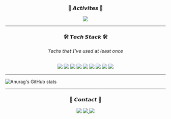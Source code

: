 <h3 align="center"><b> 💃 𝘼𝙘𝙩𝙞𝙫𝙞𝙩𝙚𝙨 💃</b></h3>
<p align="center"> <img src="https://img.shields.io/badge/🦁 likelion10-FF8800?style=flat-square"/> </p>
<hr>

<h3 align="center"><b>🛠 𝙏𝙚𝙘𝙝 𝙎𝙩𝙖𝙘𝙠 🛠</b></h3>
<h6 align="center" >𝘛𝘦𝘤𝘩𝘴 𝘵𝘩𝘢𝘵 𝘐'𝘷𝘦 𝘶𝘴𝘦𝘥 𝘢𝘵 𝘭𝘦𝘢𝘴𝘵 𝘰𝘯𝘤𝘦</h4>
  
  <p align="center"> <img src="https://img.shields.io/badge/HTML5-E34F26?style=flat-square&logo=HTML5&logoColor=white"/> <img src="https://img.shields.io/badge/CSS3-1572B6?style=flat-square&logo=CSS3&logoColor=white"/> <img src="https://img.shields.io/badge/JavaScript-F7DF1E?style=flat-square&logo=JavaScript&logoColor=white"/> <img src="https://img.shields.io/badge/python-3776AB?style=flat-square&logo=python&logoColor=yellow"> <img src="https://img.shields.io/badge/Java-007396?style=flat-square&logo=Java&logoColor=white"/> <img src="https://img.shields.io/badge/c++-00599C?style=flat-square&logo=c%2B%2B&logoColor=white"> <img src="https://img.shields.io/badge/Django-092E20?style=flat-square&logo=Django&logoColor=black"> <img src="https://img.shields.io/badge/Linux-FCC624?style=flat-square&logo=Linux&logoColor=black"> <img src="https://img.shields.io/badge/Kotlin-7F52FF?style=flat-square&logo=Kotlin&logoColor=black"></p>
  
  <hr> 

![Anurag's GitHub stats](https://github-readme-stats.vercel.app/api?username=jiinkyung&theme=buefy&show_icons=true)

<hr>

<h3 align="center"> <b>🌱 𝘾𝙤𝙣𝙩𝙖𝙘𝙩 🌱 </b></h3>

<p align="center"> <a href="mailto:durslwnah@gmail.com" target="_blank"> <img src="https://img.shields.io/badge/Gmail-EA4335?style=flat-square&logo=Gmail&logoColor=white"/></a> <a href="mailto:jinkyung0310@naver.com" target="_blank"><img src="https://img.shields.io/badge/Naver-03C75A?style=flat-square&logo=Naver&logoColor=white"/> <a href="https://www.instagram.com/jiin_kyong/" target="_blank"><img src="https://img.shields.io/badge/Instagram-E4405F?style=flat-square&logo=Instagram&logoColor=white"/></a></p>
<!--
**jiinkyung/jiinkyung** is a ✨ _special_ ✨ repository because its `README.md` (this file) appears on your GitHub profile.

Here are some ideas to get you started:

- 🔭 I’m currently working on ...
- 🌱 I’m currently learning ...
- 👯 I’m looking to collaborate on ...
- 🤔 I’m looking for help with ...
- 💬 Ask me about ...
- 📫 How to reach me: ...
- 😄 Pronouns: ...
- ⚡ Fun fact: ...
-->
